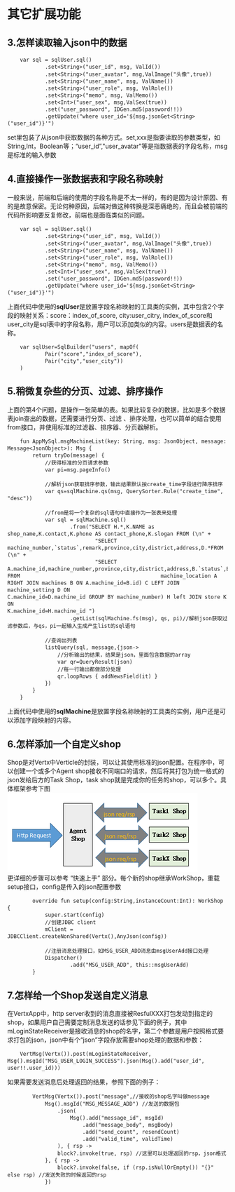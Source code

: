 
# 其它扩展功能
## 3.怎样读取输入json中的数据
        var sql = sqlUser.sql()
                .set<String>("user_id", msg, ValId())
                .set<String>("user_avatar", msg,ValImage("头像",true))
                .set<String>("user_name", msg, ValName())
                .set<String>("user_role", msg, ValRole())
                .set<String>("memo", msg, ValMemo())
                .set<Int>("user_sex", msg,ValSex(true))
                .set("user_password", IDGen.md5(password!!))
                .getUpdate("where user_id='${msg.jsonGet<String>("user_id")}'")

set里包装了从json中获取数据的各种方式。set<xxx>,xxx是指要读取的参数类型，如String,Int，Boolean等；“user_id”,"user_avatar"等是指数据表的字段名称，msg是标准的输入参数
        

## 4.直接操作一张数据表和字段名称映射

一般来说，前端和后端的使用的字段名称是不太一样的，有的是因为设计原因、有的是故意保密。无论何种原因，后端对做这种转换是深恶痛绝的，而且会被前端的代码所影响要反复修改，前端也是面临类似的问题。

        var sql = sqlUser.sql()
                .set<String>("user_id", msg, ValId())
                .set<String>("user_avatar", msg,ValImage("头像",true))
                .set<String>("user_name", msg, ValName())
                .set<String>("user_role", msg, ValRole())
                .set<String>("memo", msg, ValMemo())
                .set<Int>("user_sex", msg,ValSex(true))
                .set("user_password", IDGen.md5(password!!))
                .getUpdate("where user_id='${msg.jsonGet<String>("user_id")}'")

上面代码中使用的**sqlUser**是放置字段名称映射的工具类的实例，其中包含2个字段的映射关系：score：index_of_score, city:user_citry, index_of_score和user_city是sql表中的字段名称，用户可以添加类似的内容。users是数据表的名称。

        var sqlUser=SqlBuilder("users", mapOf(
                Pair("score","index_of_score"),
                Pair("city","user_city"))
        )
        
## 5.稍微复杂些的分页、过滤、排序操作
上面的第4个问题，是操作一张简单的表。如果比较复杂的数据，比如是多个数据表join查出的数据，还需要进行分页、过滤 、排序处理，也可以简单的结合使用from接口，并使用标准的过滤器、排序器、分页器解析。

        fun AppMySql.msgMachineList(key: String, msg: JsonObject, message: Message<JsonObject>): Msg {
            return tryDo(message) {
                //获得标准的分页请求参数 
                var pi=msg.pageInfo()

                //解析json获取排序参数，输出结果默认按create_time字段进行降序排序
                var qs=sqlMachine.qs(msg, QuerySorter.Rule("create_time", "desc"))

                //from是将一个复杂的sql语句中直接作为一张表来处理
                var sql = sqlMachine.sql()
                        .from("SELECT H.*,K.NAME as shop_name,K.contact,K.phone AS contact_phone,K.slogan FROM (\n" +
                                "SELECT machine_number,`status`,remark,province,city,district,address,D.*FROM (\n" +
                                "SELECT A.machine_id,machine_number,province,city,district,address,B.`status`,B.remark FROM                                             machine_location A RIGHT JOIN machines B ON A.machine_id=B.id) C LEFT JOIN machine_setting D ON                                 C.machine_id=D.machine_id GROUP BY machine_number) H left JOIN store K ON                                                               K.machine_id=H.machine_id ")
                        .getList(sqlMachine.fs(msg), qs, pi)//解析json获取过滤参数后，与qs，pi一起输入生成产生list的sql语句

                //查询出列表
                listQuery(sql, message,{json->
                    //分析输出的结果，结果是json，里面包含数据的array    
                    var qr=QueryResult(json)
                    //每一行输出都做部分处理
                    qr.loopRows { addNewsField(it) }
                })
            }
        }


上面代码中使用的**sqlMachine**是放置字段名称映射的工具类的实例，用户还是可以添加字段映射的内容。

## 6.怎样添加一个自定义shop
Shop是对Vertx中Verticle的封装，可以让其使用标准的json配置。在程序中，可以创建一个或多个Agent shop接收不同端口的请求，然后将其打包为统一格式的json发给后方的Task Shop，task shop就是完成你的任务的shop，可以多个。具体框架参考下图  
        ![image](/images/framework.png)   
更详细的步骤可以参考 “快速上手” 部分。每个新的shop继承WorkShop，重载setup接口，config是传入的json配置参数
    
            override fun setup(config:String,instanceCount:Int): WorkShop {
                super.start(config)
                //创建JDBC client        
                mClient = JDBCClient.createNonShared(Vertx(),AnyJson(config))

                //注册消息处理接口，如MSG_USER_ADD消息由msgUserAdd接口处理        
                Dispatcher()
                        .add("MSG_USER_ADD", this::msgUserAdd)
            }
    
    
## 7.怎样给一个Shop发送自定义消息
在VertxApp中，http server收到的消息直接被ResfulXXX打包发动到指定的shop，如果用户自己需要定制消息发送的话参见下面的例子，其中mLoginStateReceiver是接收消息的shop的名字，第二个参数是用户按照格式要求打包的json，json中有个“json”字段存放需要shop处理的数据和参数：  

        VertMsg(Vertx()).post(mLoginStateReceiver, Msg().msgId("MSG_USER_LOGIN_SUCCESS").json(Msg().add("user_id", user!!.user_id)))
        
如果需要发送消息后处理返回的结果，参照下面的例子：  

            VertMsg(Vertx()).post("message",//接收的shop名字叫做message
                Msg().msgId("MSG_MESSAGE_ADD") //发送的数据包
                    .json(
                        Msg().add("message_id", msgId)
                            .add("message_body", msgBody)
                            .add("send_count", resendCount)
                            .add("valid_time", validTime)
                    ), { rsp ->
                    block?.invoke(true, rsp) //这里可以处理返回的rsp，json格式
                }, { rsp ->
                    block?.invoke(false, if (rsp.isNullOrEmpty()) "{}" else rsp) //发送失败的时候返回的rsp
                })

    
    
